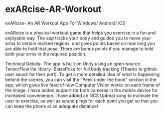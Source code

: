 # exARcise-AR-Workout
exARcise- An AR Workout App For Windows/ Android/ iOS

exARcise is a physical workout game that helps you exercise in a fun and enjoyable way. The app tracks your body and guides you to move your arms to certain marked regions, and gives points based on how long you are able to hold that pose. There are bonus points if you manage to hold both your arms in the required position.

Technical Details-
The app is built on Unity using an open-source TensorFlow lite library- BlazePose for full body tracking (Thanks to github user asus4 for their port). To get a more detailed idea of what is happening behind the scenes, you can visit the "Peek under the hood" section in the app, which gives live feed of how Computer Vision works on each frame of the image. I have added support for both cameras in the mobile device for increased convenience.
I have added an NCS Upbeat song to motivate the user to exercise, as well as sound pings for each point you get so that you can keep the phone at an adequate distance!
